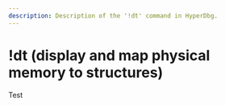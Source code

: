 ```yaml
---
description: Description of the '!dt' command in HyperDbg.
---
```


# !dt (display and map physical memory to structures)

Test

